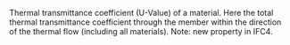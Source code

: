 Thermal transmittance coefficient (U-Value) of a material.
Here the total thermal transmittance coefficient through the member within the direction of the thermal flow (including all materials).
Note: new property in IFC4.
